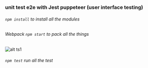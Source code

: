 ### unit test e2e with Jest puppeteer (user interface testing)
###### `npm install` to install all the modules
###### Webpack `npm start` to pack all the things
![alt ts1](https://drive.google.com/drive/u/1/my-drive "ts1")

###### `npm test` run all the test
